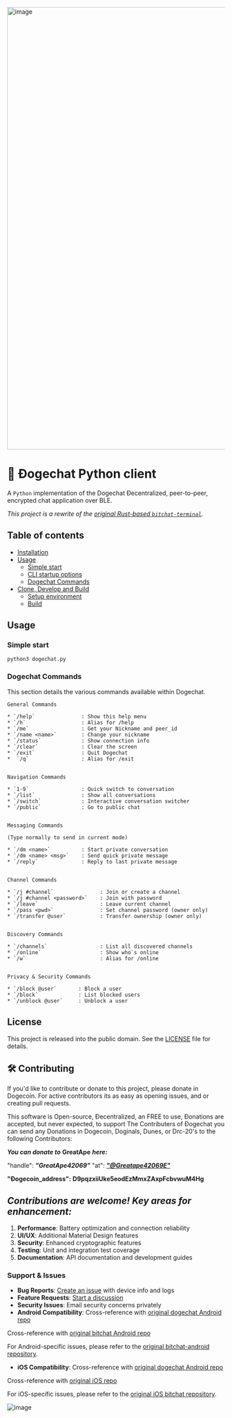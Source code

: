 <img width="1024" height="1024" alt="image" src="https://github.com/user-attachments/assets/7afe4707-c27c-4e30-8cb0-d86b5571f623" />

# 🐶 Đogechat Python client

A `Python` implementation of the Dogechat Đecentralized, peer-to-peer, encrypted chat application over BLE.

*This project is a rewrite of the [original Rust-based `bitchat-terminal`](https://github.com/ShilohEye/bitchat-terminal).*

## Table of contents

* [Installation](#installation)
* [Usage](#usage)
  * [Simple start](#simple-start)
  * [CLI startup options](#cli-startup-args)
  * [Dogechat Commands](#dogechat-commands)
* [Clone, Develop and Build](#clone-develop-and-build)
  * [Setup environment](#clone-and-setup-editable-environment-using-uv)
  * [Build](#build-sdist-and-wheel)



## Usage

### Simple start
```Shell
python3 dogechat.py
```



### Dogechat Commands

This section details the various commands available within Dogechat.
```shell
General Commands

* `/help`               : Show this help menu
* `/h`                  : Alias for /help
* `/me`                 : Get your Nickname and peer_id
* `/name <name>`        : Change your nickname
* `/status`             : Show connection info
* `/clear`              : Clear the screen
* `/exit`               : Quit Dogechat
*  `/q`                 : Alias for /exit


Navigation Commands

* `1-9`                 : Quick switch to conversation
* `/list`               : Show all conversations
* `/switch`             : Interactive conversation switcher
* `/public`             : Go to public chat


Messaging Commands

(Type normally to send in current mode)

* `/dm <name>`          : Start private conversation
* `/dm <name> <msg>`    : Send quick private message
* `/reply`              : Reply to last private message


Channel Commands

* `/j #channel`               : Join or create a channel
* `/j #channel <password>`    : Join with password
* `/leave`                    : Leave current channel
* `/pass <pwd>`               : Set channel password (owner only)
* `/transfer @user`           : Transfer ownership (owner only)


Discovery Commands

* `/channels`                 : List all discovered channels
* `/online`                   : Show who`s online
* `/w`                        : Alias for /online


Privacy & Security Commands

* `/block @user`       : Block a user
* `/block`             : List blocked users
* `/unblock @user`     : Unblock a user
```

## License

This project is released into the public domain. See the [LICENSE](LICENSE.md) file for details.


## 🛠 Contributing

If you'd like to contribute or donate to this project, please donate in Dogecoin. For active contributors its as easy as opening issues, and or creating pull requests.

This software is Open-source, Đecentralized, an FREE to use, Đonations are accepted, but never expected, to support The Contributers of Đogechat you can send any Donations in Dogecoin, Doginals, Dunes, or Drc-20's to the following Contributors:

***You can donate to*** **GreatApe** ***here:***

"handle": ***"GreatApe42069"*** "at": [***"@Greatape42069E"***](https://x.com/Greatape42069E)

 **"Đogecoin_address":** **D9pqzxiiUke5eodEzMmxZAxpFcbvwuM4Hg**


## ***Contributions are welcome! Key areas for enhancement:***

1. **Performance**: Battery optimization and connection reliability
2. **UI/UX**: Additional Material Design features
3. **Security**: Enhanced cryptographic features
4. **Testing**: Unit and integration test coverage
5. **Documentation**: API documentation and development guides

### Support & Issues

- **Bug Reports**: [Create an issue](../../issues) with device info and logs
- **Feature Requests**: [Start a discussion](https://github.com/orgs/greatape42069/discussions)
- **Security Issues**: Email security concerns privately
- **Android Compatibility**:
Cross-reference with [original dogechat Android repo](https://github.com/GreatApe42069/dogechat-android)

Cross-reference with [original bitchat Android repo](https://github.com/permissionlesstech/bitchat-android)

For Android-specific issues, please refer to the [original bitchat-android repository](https://github.com/permissionlesstech/bitchat-android).

- **iOS Compatibility**:
Cross-reference with [original dogechat Android repo](https://github.com/GreatApe42069/dogechat)

Cross-reference with [original iOS repo](https://github.com/jackjackdoges/bitchat)

For iOS-specific issues, please refer to the [original iOS bitchat repository](https://github.com/jackjackdoges/bitchat).


![image](https://github.com/user-attachments/assets/92ad2d4c-b3b1-4464-b9c0-708038634770)



